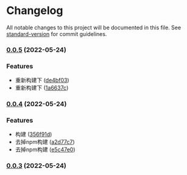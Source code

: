 # Changelog

All notable changes to this project will be documented in this file. See [standard-version](https://github.com/conventional-changelog/standard-version) for commit guidelines.

### [0.0.5](https://github.com/next-dev-template/mini-canvas-board/compare/v0.0.4...v0.0.5) (2022-05-24)


### Features

* 重新构建下 ([de4bf03](https://github.com/next-dev-template/mini-canvas-board/commit/de4bf03e5d20421d996e7e42b3947a7d8721ab77))
* 重新构建下 ([1a6637c](https://github.com/next-dev-template/mini-canvas-board/commit/1a6637ccce6e1a617b5ec8604c3581281cb26cc5))

### [0.0.4](https://github.com/next-dev-template/mini-canvas-board/compare/v0.0.3...v0.0.4) (2022-05-24)


### Features

* 构建 ([356f91d](https://github.com/next-dev-template/mini-canvas-board/commit/356f91de3021609c67ed62fb5a2039604d21b81e))
* 去掉npm构建 ([a2d77c7](https://github.com/next-dev-template/mini-canvas-board/commit/a2d77c7ac7bb3be9936d70f40d8096da454db192))
* 去掉npm构建 ([e5c47e0](https://github.com/next-dev-template/mini-canvas-board/commit/e5c47e08b966f7beff68cc334111f2447b7f2c29))

### [0.0.3](https://github.com/next-dev-template/mini-canvas-board/compare/v0.0.2...v0.0.3) (2022-05-24)
